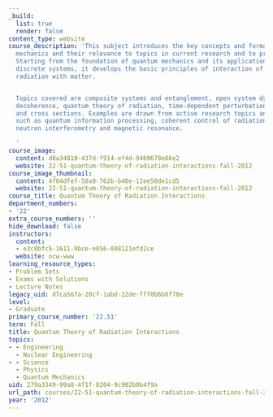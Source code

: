 ```yaml
---
_build:
  list: true
  render: false
content_type: website
course_description: 'This subject introduces the key concepts and formalism of quantum
  mechanics and their relevance to topics in current research and to practical applications.
  Starting from the foundation of quantum mechanics and its applications in simple
  discrete systems, it develops the basic principles of interaction of electromagnetic
  radiation with matter.


  Topics covered are composite systems and entanglement, open system dynamics and
  decoherence, quantum theory of radiation, time-dependent perturbation theory, scattering
  and cross sections. Examples are drawn from active research topics and applications,
  such as quantum information processing, coherent control of radiation-matter interactions,
  neutron interferometry and magnetic resonance.

  '
course_image:
  content: d8a34810-437d-f914-ef4d-9469678e86e2
  website: 22-51-quantum-theory-of-radiation-interactions-fall-2012
course_image_thumbnail:
  content: 4f04dfef-58a9-762b-b40e-12ee50de1cd5
  website: 22-51-quantum-theory-of-radiation-interactions-fall-2012
course_title: Quantum Theory of Radiation Interactions
department_numbers:
- '22'
extra_course_numbers: ''
hide_download: false
instructors:
  content:
  - e3c0bfc5-1611-9bce-e056-048121efd2ce
  website: ocw-www
learning_resource_types:
- Problem Sets
- Exams with Solutions
- Lecture Notes
legacy_uid: d7ca567a-20cf-1abd-22de-fff0b6b8f78e
level:
- Graduate
primary_course_number: '22.51'
term: Fall
title: Quantum Theory of Radiation Interactions
topics:
- - Engineering
  - Nuclear Engineering
- - Science
  - Physics
  - Quantum Mechanics
uid: 279a3349-99a8-4f1f-8204-9c902b0b4f9a
url_path: courses/22-51-quantum-theory-of-radiation-interactions-fall-2012
year: '2012'
---
```

